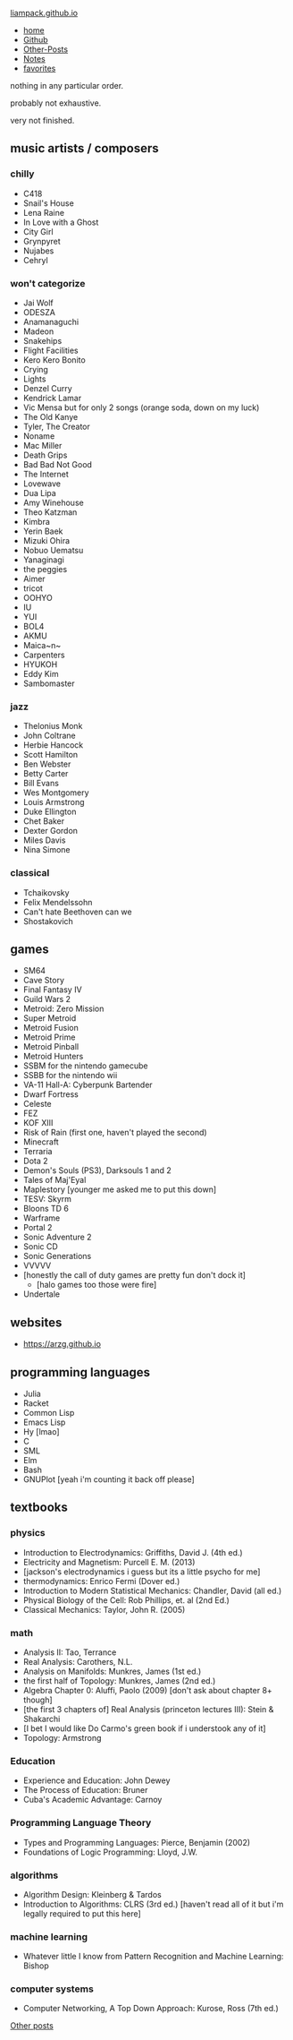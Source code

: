 


[liampack.github.io](/)


-   [home](/)
-   [Github](http://github.com/liampack)
-   [Other-Posts](/archive)
-   [Notes](/notes)
-   [favorites](/favorites)




nothing in any particular order.

probably not exhaustive.

very not finished.


music artists / composers 
-------------------------





### chilly 


-   C418
-   Snail\'s House
-   Lena Raine
-   In Love with a Ghost
-   City Girl
-   Grynpyret
-   Nujabes
-   Cehryl




### won\'t categorize 


-   Jai Wolf
-   ODESZA
-   Anamanaguchi
-   Madeon
-   Snakehips
-   Flight Facilities
-   Kero Kero Bonito
-   Crying
-   Lights
-   Denzel Curry
-   Kendrick Lamar
-   Vic Mensa but for only 2 songs (orange soda, down on my luck)
-   The Old Kanye
-   Tyler, The Creator
-   Noname
-   Mac Miller
-   Death Grips
-   Bad Bad Not Good
-   The Internet
-   Lovewave
-   Dua Lipa
-   Amy Winehouse
-   Theo Katzman
-   Kimbra
-   Yerin Baek
-   Mizuki Ohira
-   Nobuo Uematsu
-   Yanaginagi
-   the peggies
-   Aimer
-   tricot
-   OOHYO
-   IU
-   YUI
-   BOL4
-   AKMU
-   Maica~n~
-   Carpenters
-   HYUKOH
-   Eddy Kim
-   Sambomaster




### jazz 


-   Thelonius Monk
-   John Coltrane
-   Herbie Hancock
-   Scott Hamilton
-   Ben Webster
-   Betty Carter
-   Bill Evans
-   Wes Montgomery
-   Louis Armstrong
-   Duke Ellington
-   Chet Baker
-   Dexter Gordon
-   Miles Davis
-   Nina Simone




### classical 


-   Tchaikovsky
-   Felix Mendelssohn
-   Can\'t hate Beethoven can we
-   Shostakovich





games 
-----


-   SM64
-   Cave Story
-   Final Fantasy IV
-   Guild Wars 2
-   Metroid: Zero Mission
-   Super Metroid
-   Metroid Fusion
-   Metroid Prime
-   Metroid Pinball
-   Metroid Hunters
-   SSBM for the nintendo gamecube
-   SSBB for the nintendo wii
-   VA-11 Hall-A: Cyberpunk Bartender
-   Dwarf Fortress
-   Celeste
-   FEZ
-   KOF XIII
-   Risk of Rain (first one, haven\'t played the second)
-   Minecraft
-   Terraria
-   Dota 2
-   Demon\'s Souls (PS3), Darksouls 1 and 2
-   Tales of Maj\'Eyal
-   Maplestory \[younger me asked me to put this down\]
-   TESV: Skyrm
-   Bloons TD 6
-   Warframe
-   Portal 2
-   Sonic Adventure 2
-   Sonic CD
-   Sonic Generations
-   VVVVV
-   \[honestly the call of duty games are pretty fun don\'t dock it\]
    -   \[halo games too those were fire\]
-   Undertale




websites 
--------


-   <https://arzg.github.io>




programming languages 
---------------------


-   Julia
-   Racket
-   Common Lisp
-   Emacs Lisp
-   Hy \[lmao\]
-   C
-   SML
-   Elm
-   Bash
-   GNUPlot \[yeah i\'m counting it back off please\]




textbooks 
---------





### physics 


-   Introduction to Electrodynamics: Griffiths, David J. (4th ed.)
-   Electricity and Magnetism: Purcell E. M. (2013)
-   \[jackson\'s electrodynamics i guess but its a little psycho for
    me\]
-   thermodynamics: Enrico Fermi (Dover ed.)
-   Introduction to Modern Statistical Mechanics: Chandler, David (all
    ed.)
-   Physical Biology of the Cell: Rob Phillips, et. al (2nd Ed.)
-   Classical Mechanics: Taylor, John R. (2005)




### math 


-   Analysis II: Tao, Terrance
-   Real Analysis: Carothers, N.L.
-   Analysis on Manifolds: Munkres, James (1st ed.)
-   the first half of Topology: Munkres, James (2nd ed.)
-   Algebra Chapter 0: Aluffi, Paolo (2009) \[don\'t ask about chapter
    8+ though\]
-   \[the first 3 chapters of\] Real Analysis (princeton lectures III):
    Stein & Shakarchi
-   \[I bet I would like Do Carmo\'s green book if i understook any of
    it\]
-   Topology: Armstrong




### Education 


-   Experience and Education: John Dewey
-   The Process of Education: Bruner
-   Cuba\'s Academic Advantage: Carnoy




### Programming Language Theory 


-   Types and Programming Languages: Pierce, Benjamin (2002)
-   Foundations of Logic Programming: Lloyd, J.W.




### algorithms 


-   Algorithm Design: Kleinberg & Tardos
-   Introduction to Algorithms: CLRS (3rd ed.) \[haven\'t read all of it
    but i\'m legally required to put this here\]




### machine learning 


-   Whatever little I know from Pattern Recognition and Machine
    Learning: Bishop




### computer systems 


-   Computer Networking, A Top Down Approach: Kurose, Ross (7th ed.)







[Other posts](/archive)


